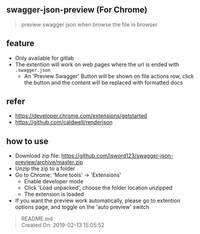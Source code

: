 ## swagger-json-preview (For Chrome)

> preview swagger json when browse the file in browser

## feature
- Only available for gitlab 
- The extention will work on web pages where the url is ended with `.swagger.json`
    - An 'Preview Swagger' Button will be shown on file actions row, click the button and the content will be replaced with formatted docs

## refer
- https://developer.chrome.com/extensions/getstarted
- https://github.com/caldwell/renderjson

## how to use
- Download zip file: https://github.com/isword123/swagger-json-preview/archive/master.zip
- Unzip the zip to a folder
- Go to Chrome: 'More tools' -> 'Extensions'
    - Enable developer mode
    - Click 'Load unpacked', choose the folder location unzipped
    - The extension is loaded
- If you want the preview work automatically, please go to extention options page, and toggle on the 'auto preview' switch



> README.md  
> Created On: 2019-02-13 15:05:52  
